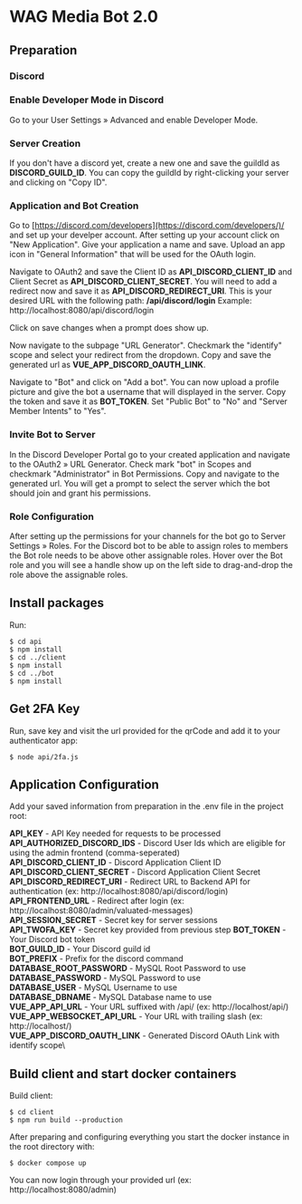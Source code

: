 # WAG Media Bot 2.0

## Preparation

### Discord

### Enable Developer Mode in Discord
Go to your User Settings » Advanced and enable Developer Mode.

### Server Creation

If you don't have a discord yet, create a new one and save the guildId as **DISCORD_GUILD_ID**. You can copy the guildId by right-clicking your server and clicking on "Copy ID".

### Application and Bot Creation

Go to [https://discord.com/developers](https://discord.com/developers/)/ and set up your develper account. After setting up your account click on "New Application". Give your application a name and save. Upload an app icon in "General Information" that will be used for the OAuth login.

Navigate to OAuth2 and save the Client ID as **API_DISCORD_CLIENT_ID** and Client Secret as **API_DISCORD_CLIENT_SECRET**. You will need to add a redirect now and save it as **API_DISCORD_REDIRECT_URI**. This is your desired URL with the following path: **/api/discord/login**
Example: http://localhost:8080/api/discord/login

Click on save changes when a prompt does show up.

Now navigate to the subpage "URL Generator". Checkmark the "identify" scope and select your redirect from the dropdown. Copy and save the generated url as **VUE_APP_DISCORD_OAUTH_LINK**.

Navigate to "Bot" and click on "Add a bot". You can now upload a profile picture and give the bot a username that will displayed in the server. Copy the token and save it as **BOT_TOKEN**. Set "Public Bot" to "No" and "Server Member Intents" to "Yes".

### Invite Bot to Server

In the Discord Developer Portal go to your created application and navigate to the OAuth2 » URL Generator. Check mark "bot" in Scopes and checkmark "Administrator" in Bot Permissions. Copy and navigate to the generated url. You will get a prompt to select the server which the bot should join and grant his permissions.

### Role Configuration

After setting up the permissions for your channels for the bot go to  Server Settings  »  Roles. For the Discord bot to be able to assign roles to members the Bot role needs to be above other assignable roles. Hover over the Bot role and you will see a handle show up on the left side to drag-and-drop the role above the assignable roles. 

## Install packages

Run:

```
$ cd api
$ npm install
$ cd ../client
$ npm install
$ cd ../bot
$ npm install
````

## Get 2FA Key
Run, save key and visit the url provided for the qrCode and add it to your authenticator app:
```
$ node api/2fa.js
```

## Application Configuration


Add your saved information from preparation in the .env file in the project root:

**API_KEY** - API Key needed for requests to be processed\
**API_AUTHORIZED_DISCORD_IDS** - Discord User Ids which are eligible for using the admin frontend (comma-seperated) \
**API_DISCORD_CLIENT_ID** - Discord Application Client ID\
**API_DISCORD_CLIENT_SECRET** - Discord Application Client Secret\
**API_DISCORD_REDIRECT_URI** - Redirect URL to Backend API for authentication (ex: http://localhost:8080/api/discord/login) \
**API_FRONTEND_URL** - Redirect after login (ex: http://localhost:8080/admin/valuated-messages) \
**API_SESSION_SECRET** - Secret key for server sessions\
**API_TWOFA_KEY** - Secret key provided from previous step
**BOT_TOKEN** - Your Discord bot token\
**BOT_GUILD_ID** - Your Discord guild id\
**BOT_PREFIX** - Prefix for the discord command \
**DATABASE_ROOT_PASSWORD** - MySQL Root Password to use \
**DATABASE_PASSWORD** - MySQL Password to use \
**DATABASE_USER** - MySQL Username to use \
**DATABASE_DBNAME** - MySQL Database name to use \
**VUE_APP_API_URL** -  Your URL suffixed with /api/ (ex: http://localhost/api/)\
**VUE_APP_WEBSOCKET_API_URL** - Your URL with trailing slash (ex: http://localhost/) \
**VUE_APP_DISCORD_OAUTH_LINK** - Generated Discord OAuth Link with identify scope\

## Build client and start docker containers
Build client:
```
$ cd client
$ npm run build --production
```

After preparing and configuring everything you start the docker instance in the root directory with:
```
$ docker compose up
```
You can now login through your provided url (ex: http://localhost:8080/admin)
